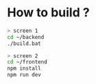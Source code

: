 # How to build ?

```bash
> screen 1
cd ~/backend
./build.bat

> screen 2
cd ~/frontend 
npm install
npm run dev
```